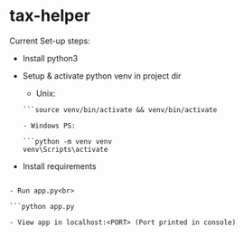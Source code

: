 # tax-helper

Current Set-up steps:

- Install python3<br>
- Setup & activate python venv in project dir<br>
    - Unix:

    ```python3 -m venv venv
    ```source venv/bin/activate && venv/bin/activate

    - Windows PS:

    ```python -m venv venv
    venv\Scripts\activate

- Install requirements<br>

```pip install -r requirements.txt

- Run app.py<br>

```python app.py

- View app in localhost:<PORT> (Port printed in console)
